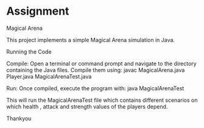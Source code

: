 # Assignment
Magical Arena

This project implements a simple Magical Arena simulation in Java.

Running the Code

Compile: Open a terminal or command prompt and navigate to the directory containing the Java files. Compile them using:
                    javac MagicalArena.java Player.java MagicalArenaTest.java

Run: Once compiled, execute the program with:
                    java MagicalArenaTest

This will run the MagicalArenaTest file which contains different scenarios on which health , attack and strength values of the players depend.

Thankyou
